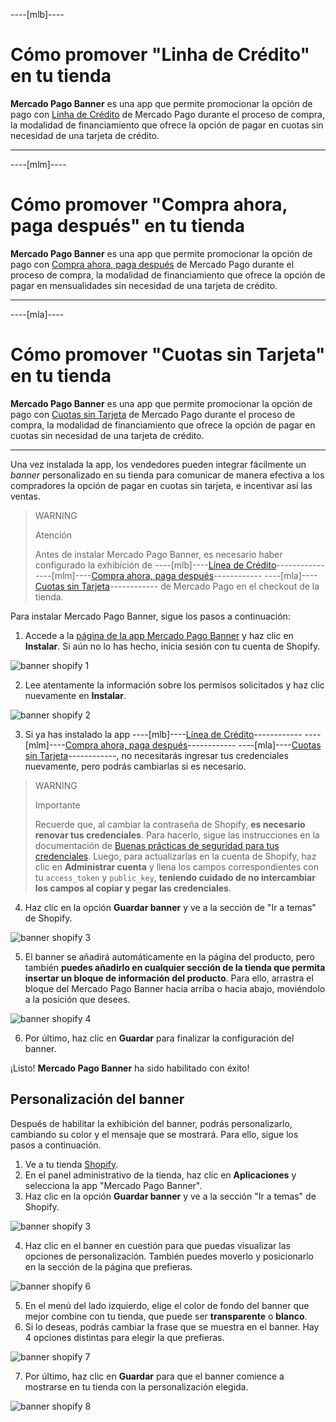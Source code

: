 
----[mlb]----
# Cómo promover "Linha de Crédito" en tu tienda

**Mercado Pago Banner** es una app que permite promocionar  la opción de pago con [Linha de Crédito](/developers/es/docs/shopify/integration-configuration/meses-sin-tarjeta) de Mercado Pago durante el proceso de compra, la modalidad de financiamiento que ofrece la opción de pagar en cuotas sin necesidad de una tarjeta de crédito.

------------
----[mlm]----
# Cómo promover "Compra ahora, paga después" en tu tienda

**Mercado Pago Banner** es una app que permite promocionar  la opción de pago con [Compra ahora, paga después](/developers/pt/docs/shopify/integration-configuration/meses-sin-tarjeta) de Mercado Pago durante el proceso de compra, la modalidad de financiamiento que ofrece la opción de pagar en mensualidades sin necesidad de una tarjeta de crédito.

------------
----[mla]----
# Cómo promover "Cuotas sin Tarjeta" en tu tienda

**Mercado Pago Banner** es una app que permite promocionar la opción de pago con [Cuotas sin Tarjeta](/developers/es/docs/shopify/integration-configuration/meses-sin-tarjeta) de Mercado Pago durante el proceso de compra, la modalidad de financiamiento que ofrece la opción de pagar en cuotas sin necesidad de una tarjeta de crédito.

------------

Una vez instalada la app, los vendedores pueden integrar fácilmente un _banner_ personalizado en su tienda para comunicar de manera efectiva a los compradores la opción de pagar en cuotas sin tarjeta, e incentivar así las ventas.

> WARNING
>
> Atención
>
> Antes de instalar Mercado Pago Banner, es necesario haber configurado la exhibición de ----[mlb]----[Línea de Crédito](/developers/es/docs/shopify/integration-configuration/meses-sin-tarjeta)------------ ----[mlm]----[Compra ahora, paga después](/developers/es/docs/shopify/integration-configuration/meses-sin-tarjeta)------------ ----[mla]----[Cuotas sin Tarjeta](/developers/es/docs/shopify/integration-configuration/meses-sin-tarjeta)------------ de Mercado Pago en el checkout de la tienda.

Para instalar Mercado Pago Banner, sigue los pasos a continuación:

1. Accede a la [página de la app Mercado Pago Banner](https://apps.shopify.com/mercado-pago-antifraud-plus) y haz clic en **Instalar**. Si aún no lo has hecho, inicia sesión con tu cuenta de Shopify.

![banner shopify 1](/images/shopify/banner-1-es.png)

2. Lee atentamente la información sobre los permisos solicitados y haz clic nuevamente en **Instalar**.

![banner shopify 2](/images/shopify/banner-2-es.png)

3. Si ya has instalado la app ----[mlb]----[Línea de Crédito](/developers/es/docs/shopify/integration-configuration/meses-sin-tarjeta)------------ ----[mlm]----[Compra ahora, paga después](/developers/es/docs/shopify/integration-configuration/meses-sin-tarjeta)------------ ----[mla]----[Cuotas sin Tarjeta](/developers/es/docs/shopify/integration-configuration/meses-sin-tarjeta)------------, no necesitarás ingresar tus credenciales nuevamente, pero podrás cambiarlas si es necesario.

> WARNING
>
> Importante
>
> Recuerde que, al cambiar la contraseña de Shopify, **es necesario renovar tus credenciales**. Para hacerlo, sigue las instrucciones en la documentación de [Buenas prácticas de seguridad para tus credenciales](/developers/es/docs/shopify/best-practices/credentials-best-practices/secure-credentials). Luego, para actualizarlas en la cuenta de Shopify, haz clic en **Administrar cuenta** y llena los campos correspondientes con tu `access_token` y `public_key`, **teniendo cuidado de no intercambiar los campos al copiar y pegar las credenciales**.

4. Haz clic en la opción **Guardar banner** y ve a la sección de "Ir a temas" de Shopify.

![banner shopify 3](/images/shopify/banner-3-es.png)

5. El banner se añadirá automáticamente en la página del producto, pero también **puedes añadirlo en cualquier sección de la tienda que permita insertar un bloque de información del producto**. Para ello, arrastra el bloque del Mercado Pago Banner hacia arriba o hacia abajo, moviéndolo a la posición que desees.

![banner shopify 4](/images/shopify/banner-4-es.png)

6. Por último, haz clic en **Guardar** para finalizar la configuración del banner.

¡Listo! **Mercado Pago Banner**  ha sido habilitado con éxito!

## Personalización del banner

Después de habilitar la exhibición del banner, podrás personalizarlo, cambiando su color y el mensaje que se mostrará. Para ello, sigue los pasos a continuación.

1. Ve a tu tienda [Shopify](https://accounts.shopify.com/store-login).
2. En el panel administrativo de la tienda, haz clic en **Aplicaciones** y selecciona la app "Mercado Pago Banner".
3. Haz clic en la opción **Guardar banner** y ve a la sección "Ir a temas" de Shopify.

![banner shopify 3](/images/shopify/banner-3-es.png)

4. Haz clic en el banner en cuestión para que puedas visualizar las opciones de personalización. También puedes moverlo y posicionarlo en la sección de la página que prefieras.

![banner shopify 6](/images/shopify/banner-6-es.png)

5. En el menú del lado izquierdo, elige el color de fondo del banner que mejor combine con tu tienda, que puede ser **transparente** o **blanco**.
6. Si lo deseas, podrás cambiar la frase que se muestra en el banner. Hay 4 opciones distintas para elegir la que prefieras.

![banner shopify 7](/images/shopify/banner-7-es.png)

7. Por último, haz clic en **Guardar** para que el banner comience a mostrarse en tu tienda con la personalización elegida.

![banner shopify 8](/images/shopify/banner-8-es.png)
